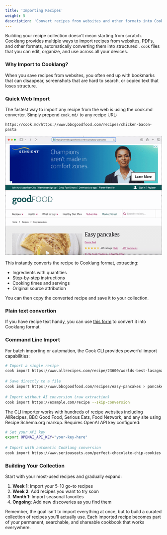 ```yaml
---
title: 'Importing Recipes'
weight: 5
description: 'Convert recipes from websites and other formats into Cooklang'
---
```


Building your recipe collection doesn't mean starting from scratch. Cooklang provides multiple ways to import recipes from websites, PDFs, and other formats, automatically converting them into structured `.cook` files that you can edit, organize, and use across all your devices.

### Why Import to Cooklang?

When you save recipes from websites, you often end up with bookmarks that can disappear, screenshots that are hard to search, or copied text that loses structure.

### Quick Web Import

The fastest way to import any recipe from the web is using the cook.md converter. Simply prepend `cook.md/` to any recipe URL:

```
https://cook.md/https://www.bbcgoodfood.com/recipes/chicken-bacon-pasta
```

![Cook.md Demo](/guide/cookmd-demo.gif)

This instantly converts the recipe to Cooklang format, extracting:
- Ingredients with quantities
- Step-by-step instructions
- Cooking times and servings
- Original source attribution

You can then copy the converted recipe and save it to your collection.

### Plain text convertion

If you have recipe text handy, you can use [this form](https://cook.md/cookifies/new) to convert it into Cooklang format.

### Command Line Import

For batch importing or automation, the Cook CLI provides powerful import capabilities:

```bash
# Import a single recipe
cook import https://www.allrecipes.com/recipe/23600/worlds-best-lasagna/

# Save directly to a file
cook import https://www.bbcgoodfood.com/recipes/easy-pancakes > pancakes.cook

# Import without AI conversion (raw extraction)
cook import https://example.com/recipe --skip-conversion
```

The CLI importer works with hundreds of recipe websites including AllRecipes, BBC Good Food, Serious Eats, Food Network, and any site using Recipe Schema.org markup. Requires OpenAI API key configured:

```bash
# Set your API key
export OPENAI_API_KEY="your-key-here"

# Import with automatic Cooklang conversion
cook import https://www.seriouseats.com/perfect-chocolate-chip-cookies
```

### Building Your Collection

Start with your most-used recipes and gradually expand:

1. **Week 1**: Import your 5-10 go-to recipes
2. **Week 2**: Add recipes you want to try soon
3. **Month 1**: Import seasonal favorites
4. **Ongoing**: Add new discoveries as you find them

Remember, the goal isn't to import everything at once, but to build a curated collection of recipes you'll actually use. Each imported recipe becomes part of your permanent, searchable, and shareable cookbook that works everywhere.
